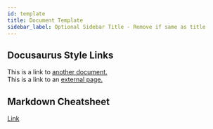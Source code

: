 ```yaml
---
id: template
title: Document Template
sidebar_label: Optional Sidebar Title - Remove if same as title
---
```


## Docusaurus Style Links

This is a link to [another document.](../data-access/daco/applying.md)  
This is a link to an [external page.](http://www.example.com)

## Markdown Cheatsheet

[Link](https://github.com/adam-p/markdown-here/wiki/Markdown-Cheatsheet)
